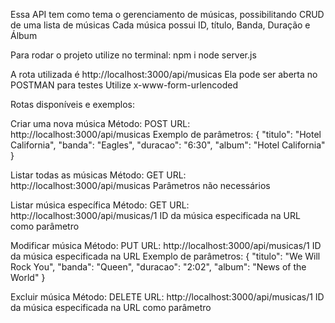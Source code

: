 Essa API tem como tema o gerenciamento de músicas, possibilitando CRUD de uma lista de músicas
Cada música possui ID, título, Banda, Duração e Álbum

Para rodar o projeto utilize no terminal:
npm i
node server.js

A rota utilizada é http://localhost:3000/api/musicas
Ela pode ser aberta no POSTMAN para testes
Utilize x-www-form-urlencoded

Rotas disponíveis e exemplos:

Criar uma nova música
Método: POST
URL: http://localhost:3000/api/musicas
Exemplo de parâmetros: {
  "titulo": "Hotel California",
  "banda": "Eagles",
  "duracao": "6:30",
  "album": "Hotel California"
}

Listar todas as músicas
Método: GET
URL: http://localhost:3000/api/musicas
Parâmetros não necessários

Listar música específica
Método: GET
URL: http://localhost:3000/api/musicas/1
ID da música especificada na URL como parâmetro

Modificar música
Método: PUT
URL: http://localhost:3000/api/musicas/1
ID da música especificada na URL
Exemplo de parâmetros: {
  "titulo": "We Will Rock You",
  "banda": "Queen",
  "duracao": "2:02",
  "album": "News of the World"
}

Excluir música
Método: DELETE
URL: http://localhost:3000/api/musicas/1
ID da música especificada na URL como parâmetro